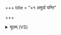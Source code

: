 +++
title = "०१ अमूर्या यन्ति"

+++
<details><summary>मूलम् (VS)</summary>

अ॒मूर्या यन्ति॑ यो॒षितो॑ हि॒रा लोहि॑तवाससः। अ॒भ्रात॑र इव जा॒मय॒स्तिष्ठ॑न्तु ह॒तव॑र्चसः ॥
</details>